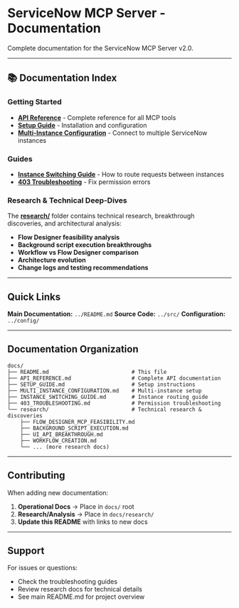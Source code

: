 # ServiceNow MCP Server - Documentation

Complete documentation for the ServiceNow MCP Server v2.0.

---

## 📚 Documentation Index

### Getting Started

- **[API Reference](API_REFERENCE.md)** - Complete reference for all MCP tools
- **[Setup Guide](SETUP_GUIDE.md)** - Installation and configuration
- **[Multi-Instance Configuration](MULTI_INSTANCE_CONFIGURATION.md)** - Connect to multiple ServiceNow instances

### Guides

- **[Instance Switching Guide](INSTANCE_SWITCHING_GUIDE.md)** - How to route requests between instances
- **[403 Troubleshooting](403_TROUBLESHOOTING.md)** - Fix permission errors

### Research & Technical Deep-Dives

The **[research/](research/)** folder contains technical research, breakthrough discoveries, and architectural analysis:

- **Flow Designer feasibility analysis**
- **Background script execution breakthroughs**
- **Workflow vs Flow Designer comparison**
- **Architecture evolution**
- **Change logs and testing recommendations**

---

## Quick Links

**Main Documentation:** `../README.md`
**Source Code:** `../src/`
**Configuration:** `../config/`

---

## Documentation Organization

```
docs/
├── README.md                          # This file
├── API_REFERENCE.md                   # Complete API documentation
├── SETUP_GUIDE.md                     # Setup instructions
├── MULTI_INSTANCE_CONFIGURATION.md    # Multi-instance setup
├── INSTANCE_SWITCHING_GUIDE.md        # Instance routing guide
├── 403_TROUBLESHOOTING.md             # Permission troubleshooting
└── research/                          # Technical research & discoveries
    ├── FLOW_DESIGNER_MCP_FEASIBILITY.md
    ├── BACKGROUND_SCRIPT_EXECUTION.md
    ├── UI_API_BREAKTHROUGH.md
    ├── WORKFLOW_CREATION.md
    └── ... (more research docs)
```

---

## Contributing

When adding new documentation:

1. **Operational Docs** → Place in `docs/` root
2. **Research/Analysis** → Place in `docs/research/`
3. **Update this README** with links to new docs

---

## Support

For issues or questions:
- Check the troubleshooting guides
- Review research docs for technical details
- See main README.md for project overview
